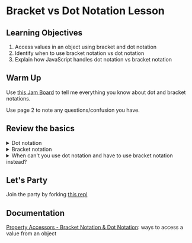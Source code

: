 # Bracket vs Dot Notation Lesson

## Learning Objectives
1. Access values in an object using bracket and dot notation
2. Identify when to use bracket notation vs dot notation 
3. Explain how JavaScript handles dot notation vs bracket notation

## Warm Up
Use [this Jam Board](https://jamboard.google.com/d/1nEAvHoxvjDAw7wqQDA1D8AlJ1jS-7vZD8gUQAOT5lDY/edit?usp=sharing) to tell me everything you know about dot and bracket notations.

Use page 2 to note any questions/confusion you have.

## Review the basics

<details>
<summary>Dot notation</summary>
<br>

- simple, clear way to access a value within an object when you know the exact text string of the key.  

```
var car = {
    make: "Honda",
    model: "Civic",
    year: 2003,
    color: "red"
};

console.log(car.color);
// "red"
```

</details>

<details>
<summary>Bracket notation</summary>
<br>

- used to access values in an object in more complex scenarios like when the key may be represented by a variable instead of the *exact text* string.  
    - **JavaScript evaluates whatever is between the brackets before going to find the value its looking for.**

```
var car = {`
    make: "Honda",
    model: "Civic",
    year: 2003,
    color: "red"
};

console.log(car["color"]);
// "red"

var carDetail = "color";
console.log(car[carDetail]);
// "red"
```

</details>

<details>
<summary>When can't you use dot notation and have to use bracket notation instead? </summary>
<br>

1. You don't have the exact text string of the key
1. You are using a variable/parameter to represent the key
1. The key is not a simple one-word string 
    1. Key is a number, [JS reserved word](https://www.edureka.co/blog/javascript-reserved-words/), symbol
    1. Key is multiple words with space(s) between

</details>

## Let's Party
Join the party by forking [this repl](https://repl.it/@hfaerber/Bracket-vs-Dot-Notation-Review-Sample-Lesson)

## Documentation
[Property Accessors - Bracket Notation & Dot Notation](https://developer.mozilla.org/en-US/docs/Web/JavaScript/Reference/Operators/Property_Accessors): ways to access a value from an object

